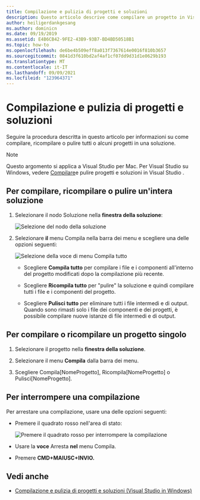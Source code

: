 ```yaml
---
title: Compilazione e pulizia di progetti e soluzioni
description: Questo articolo descrive come compilare un progetto in Visual Studio per Mac
author: heiligerdankgesang
ms.author: dominicn
ms.date: 09/19/2019
ms.assetid: E4B6CB42-9FE2-43B9-93B7-BD4BD50518B1
ms.topic: how-to
ms.openlocfilehash: de6be4b509eff8a013f7367614e0016f810b3657
ms.sourcegitcommit: 0841d3f610bd2af4af1cf07dd9d31d1e0629b193
ms.translationtype: MT
ms.contentlocale: it-IT
ms.lasthandoff: 09/09/2021
ms.locfileid: "123964371"
---
```

# <a name="building-and-cleaning-projects-and-solutions"></a>Compilazione e pulizia di progetti e soluzioni

Seguire la procedura descritta in questo articolo per informazioni su come compilare, ricompilare o pulire tutti o alcuni progetti in una soluzione.

> [!NOTE]
> Questo argomento si applica a Visual Studio per Mac. Per Visual Studio su Windows, vedere [Compilare](/visualstudio/ide/building-and-cleaning-projects-and-solutions-in-visual-studio)e pulire progetti e soluzioni in Visual Studio .

## <a name="to-build-rebuild-or-clean-an-entire-solution"></a>Per compilare, ricompilare o pulire un'intera soluzione

1. Selezionare il nodo Soluzione nella **finestra della soluzione**:

    ![Selezione del nodo della soluzione](media/compiling-and-building-image1.png)

2. Selezionare **il** menu Compila nella barra dei menu e scegliere una delle opzioni seguenti:

    ![Selezione della voce di menu Compila tutto](media/compiling-and-building-image2.png)

    * Scegliere **Compila tutto** per compilare i file e i componenti all'interno del progetto modificati dopo la compilazione più recente.

    * Scegliere **Ricompila tutto** per "pulire" la soluzione e quindi compilare tutti i file e i componenti del progetto.

    * Scegliere **Pulisci tutto** per eliminare tutti i file intermedi e di output. Quando sono rimasti solo i file dei componenti e dei progetti, è possibile compilare nuove istanze di file intermedi e di output.

## <a name="to-build-or-rebuild-a-single-project"></a>Per compilare o ricompilare un progetto singolo

1. Selezionare il progetto nella **finestra della soluzione**.

2. Selezionare il menu **Compila** dalla barra dei menu.

3. Scegliere Compila[NomeProgetto], Ricompila[NomeProgetto] o Pulisci[NomeProgetto].

## <a name="to-stop-a-build"></a>Per interrompere una compilazione

Per arrestare una compilazione, usare una delle opzioni seguenti:

* Premere il quadrato rosso nell'area di stato:

    ![Premere il quadrato rosso per interrompere la compilazione](media/compiling-and-building-image3.png)

* Usare la **voce** Arresta **nel** menu Compila.

* Premere **CMD+MAIUSC+INVIO.**

## <a name="see-also"></a>Vedi anche

- [Compilazione e pulizia di progetti e soluzioni (Visual Studio in Windows)](/visualstudio/ide/building-and-cleaning-projects-and-solutions-in-visual-studio)